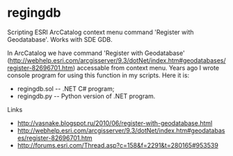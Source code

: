 regingdb
========

Scripting ESRI ArcCatalog context menu command 'Register with Geodatabase'. Works with SDE GDB.

In ArcCatalog we have command 'Register with Geodatabase' (http://webhelp.esri.com/arcgisserver/9.3/dotNet/index.htm#geodatabases/register-82696701.htm) accessable from context menu. Years ago I wrote console program for using this function in my scripts. Here it is:

* regingdb.sol -- .NET C# program;
* regingdb.py -- Python version of .NET program.

Links

* http://vasnake.blogspot.ru/2010/06/register-with-geodatabase.html
* http://webhelp.esri.com/arcgisserver/9.3/dotNet/index.htm#geodatabases/register-82696701.htm
* http://forums.esri.com/Thread.asp?c=158&f=2291&t=280165#953539
